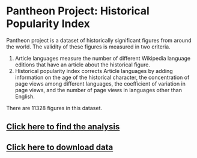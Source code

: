 # Pantheon Project: Historical Popularity Index

Pantheon project is a dataset of historically significant figures from around the world. The validity of these figures is measured in two criteria.
  1. Article languages measure the number of different Wikipedia language editions that have an article about the historical figure.
  2. Historical popularity index corrects Article languages by adding information on the age of the historical character, the concentration of page views among different languages, the coefficient of variation in page views, and the number of page views in languages other than English.

There are 11328 figures in this dataset.

## [Click here to find the analysis](https://github.com/jeannkwonn/pantheon_project/blob/master/Pantheon_Project_Historical_Popularity_Index.ipynb)

## [Click here to download data](https://github.com/jeannkwonn/pantheon_project/blob/master/pantheon.project.csv)
